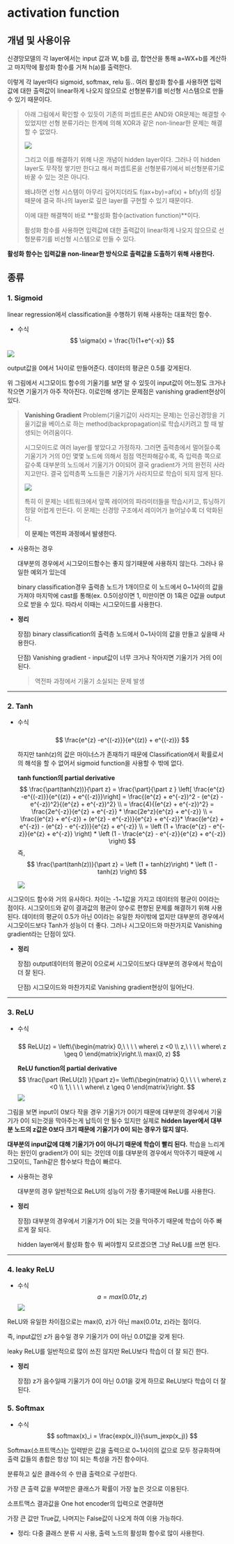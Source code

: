 # activation function

## 개념 및 사용이유

신경망모델의 각 layer에서는 input 값과 W, b를 곱, 합연산을 통해 a=WX+b를 계산하고 마지막에 활성화 함수를 거쳐 h(a)를 출력한다. 

이렇게 각 layer마다 sigmoid, softmax, relu 등.. 여러 활성화 함수를 사용하면 입력값에 대한 출력값이 linear하게 나오지 않으므로 선형분류기를 비선형 시스템으로 만들 수 있기 때문이다.

> 아래 그림에서 확인할 수 있듯이 기존의 퍼셉트론은 AND와 OR문제는 해결할 수 있었지만 선형 분류기라는 한계에 의해 XOR과 같은 non-linear한 문제는 해결할 수 없었다.
>
> ![](https://img1.daumcdn.net/thumb/R1280x0/?scode=mtistory2&fname=https%3A%2F%2Fblog.kakaocdn.net%2Fdn%2FkzozO%2FbtqA0OR0l7G%2FyuHw8Y762KYUfnaoP4Ymx1%2Fimg.png)
>
> 그리고 이를 해결하기 위해 나온 개념이 hidden layer이다. 그러나 이 hidden layer도 무작정 쌓기만 한다고 해서 퍼셉트론을 선형분류기에서 비선형분류기로 바꿀 수 있는 것은 아니다.
>
> 왜냐하면 선형 시스템이 아무리 깊어지더라도 f(ax+by)=af(x) + bf(y)의 성질 때문에 결국 하나의 layer로 깊은 layer를 구현할 수 있기 때문이다.
>
> 이에 대한 해결책이 바로 **활성화 함수(activation function)**이다. 
>
> 활성화 함수를 사용하면 입력값에 대한 출력값이 linear하게 나오지 않으므로 선형분류기를 비선형 시스템으로 만들 수 있다.

**활성화 함수는 입력값을 non-linear한 방식으로 출력값을 도출하기 위해 사용한다.**



## 종류

### 1. Sigmoid

linear regression에서 classification을 수행하기 위해 사용하는 대표적인 함수. 

- 수식
  $$
  \sigma(x) = \frac{1}{1+e^{-x}}
  $$
  

![](https://img1.daumcdn.net/thumb/R1280x0/?scode=mtistory2&fname=https%3A%2F%2Fblog.kakaocdn.net%2Fdn%2FbDk83K%2FbtqAZO51QIQ%2FIZrbpIaB8qwnnBFtX7M7IK%2Fimg.png)

output값을 0에서 1사이로 만들어준다. 데이터의 평균은 0.5를 갖게된다.

위 그림에서 시그모이드 함수의 기울기를 보면 알 수 있듯이 input값이 어느정도 크거나 작으면 기울기가 아주 작아진다. 이로인해 생기는 문제점은 vanishing gradient현상이 있다.

> **Vanishing Gradient** Problem(기울기값이 사라지는 문제)는 인공신경망을 기울기값을 베이스로 하는 method(backpropagation)로 학습시키려고 할 때 발생되는 어려움이다.
>
> 시그모이드로 여러 layer를 쌓았다고 가정하자. 그러면 출력층에서 멀어질수록 기울기가 거의 0인 몇몇 노드에 의해서 점점 역전파해갈수록, 즉 입력층 쪽으로갈수록 대부분의 노드에서 기울기가 0이되어 결국 gradient가 거의 완전히 사라지고만다. 결국 입력층쪽 노드들은 기울기가 사라지므로 학습이 되지 않게 된다. 
>
> ![](https://encrypted-tbn0.gstatic.com/images?q=tbn:ANd9GcSsZD1lr3mkJp7ioA758ZQNIqsHz11E5njHHw&usqp=CAU)
>
> 특히 이 문제는 네트워크에서 앞쪽 레이어의 파라미터들을 학습시키고, 튜닝하기 정말 어렵게 만든다. 이 문제는 신경망 구조에서 레이어가 늘어날수록 더 악화된다.
>
> **이 문제는 역전파 과정에서 발생한다.**

- 사용하는 경우

  대부분의 경우에서 시그모이드함수는 좋지 않기때문에 사용하지 않는다. 그러나 유일한 예외가 있는데

  binary classification경우 출력층 노드가 1개이므로 이 노드에서 0~1사이의 값을 가져야 마지막에 cast를 통해(ex. 0.5이상이면 1, 미만이면 0) 1혹은 0값을 output으로 받을 수 있다. 따라서 이때는 시그모이드를 사용한다.



- **정리**

  장점) binary classification의 출력층 노드에서 0~1사이의 값을 만들고 싶을때 사용한다.

  단점) Vanishing gradient - input값이 너무 크거나 작아지면 기울기가 거의 0이된다.
  
  > 역전파 과정에서 기울기 소실되는 문제 발생

---

### 2. Tanh

- 수식
  ##### 
  
  $$
  \frac{e^{z} -e^{(-z)}}{e^{(z)} + e^{(-z)}}
  $$
  
  하지만 tanh(z)의 값은 마이너스가 존재하기 때문에 Classification에서 확률로서의 해석을 할 수 없어서 sigmoid function을 사용할 수 밖에 없다.
  
  **tanh function의 partial derivative**
  $$
  \frac{\part(tanh(z))}{\part z} = \frac{\part}{\part z } \left[ \frac{e^{z} -e^{(-z)}}{e^{(z)} + e^{(-z)}}\right] = \frac{(e^{z} + e^{-z})^2 - (e^{z} - e^{-z})^2}{(e^{z} + e^{-z})^2} \\
   = \frac{4}{(e^{z} + e^{-z})^2} = \frac{2e^{-z}}{e^{z} + e^{-z}} * \frac{2e^z}{e^{z} + e^{-z}} \\
   = \frac{(e^{z} + e^{-z}) + (e^{z} - e^{-z})}{e^{z} + e^{-z}}* \frac{(e^{z} + e^{-z}) - (e^{z} - e^{-z})}{e^{z} + e^{-z}} \\
   = \left (1 + \frac{e^{z} - e^{-z}}{e^{z} + e^{-z}} \right) * \left (1 - \frac{e^{z} - e^{-z}}{e^{z} + e^{-z}} \right)
  $$
  즉, 
  $$
  \frac{\part(tanh(z))}{\part z}  = \left (1 + tanh(z)\right) * \left (1 - tanh(z) \right)
  $$
  
  
  ![](https://img1.daumcdn.net/thumb/R1280x0/?scode=mtistory2&fname=https%3A%2F%2Fblog.kakaocdn.net%2Fdn%2Fc0ambs%2FbtqA2VvQ82W%2FaUsDa9VwaMcKiOfR1UZqJ0%2Fimg.png)

시그모이드 함수와 거의 유사하다. 차이는 -1~1값을 가지고 데이터의 평균이 0이라는 점이다. 시그모이드와 같이 결과값의 평균이 양수로 편향된 문제를 해결하기 위해 사용된다. 데이터의 평균이 0.5가 아닌 0이라는 유일한 차이밖에 없지만 대부분의 경우에서 시그모이드보다 Tanh가 성능이 더 좋다. 그러나 시그모이드와 마찬가지로 Vanishing gradient라는 단점이 있다.



- **정리**

  장점) output데이터의 평균이 0으로써 시그모이드보다 대부분의 경우에서 학습이 더 잘 된다.

  단점) 시그모이드와 마찬가지로 Vanishing gradient현상이 일어난다.

---

### 3. ReLU

- 수식
  ##### 
  
  $$
  ReLU(z) = \left\{\begin{matrix}
  0,\ \ \ \ where\ z <0
  \\ 
  z,\ \ \ \ where\ z \geq 0
  \end{matrix}\right.\\ max(0, z)
  $$
  
  
  
  **ReLU function의 partial derivative**
  $$
  \frac{\part (ReLU(z)) }{\part z}= \left\{\begin{matrix}
  0,\ \ \ \ where\ z <0
  \\ 
  1,\ \ \ \ where\ z \geq 0
  \end{matrix}\right.
  $$
  ![](https://img1.daumcdn.net/thumb/R1280x0/?scode=mtistory2&fname=https%3A%2F%2Fblog.kakaocdn.net%2Fdn%2FcfAwRD%2FbtqA1y2vSnH%2FeL8PnTymMANrq5TfV7BNw0%2Fimg.png)

그림을 보면 input이 0보다 작을 경우 기울기가 0이기 때문에 대부분의 경우에서 기울기가 0이 되는것을 막아주는게 납득이 안 될수 있지만 실제로 **hidden layer에서 대부분 노드의 z값은 0보다 크기 때문에 기울기가 0이 되는 경우가 많지 않다.** 

**대부분의 input값에 대해 기울기가 0이 아니기 때문에 학습이 빨리 된다.** 학습을 느리게하는 원인이 gradient가 0이 되는 것인데 이를 대부분의 경우에서 막아주기 때문에 시그모이드, Tanh같은 함수보다 학습이 빠르다.

- 사용하는 경우

  대부분의 경우 일반적으로 ReLU의 성능이 가장 좋기때문에 ReLU를 사용한다.



- **정리**

  장점) 대부분의 경우에서 기울기가 0이 되는 것을 막아주기 때문에 학습이 아주 빠르게 잘 되다.

  hidden layer에서 활성화 함수 뭐 써야할지 모르겠으면 그냥 ReLU를 쓰면 된다.

---

### 4. **leaky ReLU**

- 수식
  $$
  a = max(0.01z, z)
  $$
  ![](https://img1.daumcdn.net/thumb/R1280x0/?scode=mtistory2&fname=https%3A%2F%2Fblog.kakaocdn.net%2Fdn%2FcNZbqy%2FbtqA2b61IiI%2FUeCvlYm9rI5q22GUHR0Ap1%2Fimg.png)

ReLU와 유일한 차이점으로는 max(0, z)가 아닌 max(0.01z, z)라는 점이다.

즉, input값인 z가 음수일 경우 기울기가 0이 아닌 0.01값을 갖게 된다.

leaky ReLU를 일반적으로 많이 쓰진 않지만 ReLU보다 학습이 더 잘 되긴 한다.



- **정리**

  장점) z가 음수일때 기울기가 0이 아닌 0.01을 갖게 하므로 ReLU보다 학습이 더 잘 된다.



### 5. Softmax

- 수식
  $$
  softmax(x)_i = \frac{exp(x_i)}{\sum_jexp(x_j)}
  $$
  

Softmax(소프트맥스)는 입력받은 값을 출력으로 0~1사이의 값으로 모두 정규화하며 출력 값들의 총합은 항상 1이 되는 특성을 가진 함수이다.

분류하고 싶은 클래수의 수 만큼 출력으로 구성한다.

가장 큰 출력 값을 부여받은 클래스가 확률이 가장 높은 것으로 이용된다.

소프트맥스 결과값을 One hot encoder의 입력으로 연결하면

가장 큰 값만 True값, 나머지는 False값이 나오게 하여 이용 가능하다.





- 정리:  다중 클래스 분류 시 사용, 출력 노드의 활성화 함수로 많이 사용한다.

